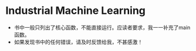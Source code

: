 # Industrial Machine Learning
- 书中一般只列出了核心函数，不能直接运行。应读者要求，我一一补充了main函数。
- 如果发现书中的任何错误，请及时反馈给我，不甚感激！
